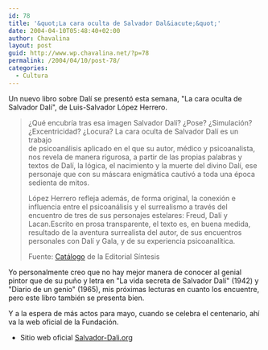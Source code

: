 ```yaml
---
id: 78
title: '&quot;La cara oculta de Salvador Dal&iacute;&quot;'
date: 2004-04-10T05:48:40+02:00
author: Chavalina
layout: post
guid: http://www.wp.chavalina.net/?p=78
permalink: /2004/04/10/post-78/
categories:
  - Cultura
---
```

Un nuevo libro sobre Dal&iacute; se presentó esta semana, "La cara oculta de Salvador Dal&iacute;", de Luis-Salvador López Herrero.

> &iquest;Qué encubr&iacute;a tras esa imagen Salvador Dal&iacute;? &iquest;Pose? &iquest;Simulación? &iquest;Excentricidad? &iquest;Locura? La cara oculta de Salvador Dal&iacute; es un trabajo  
> de psicoanálisis aplicado en el que su autor, médico y psicoanalista, nos revela de manera rigurosa, a partir de las propias palabras y textos de Dal&iacute;, la lógica, el nacimiento y la muerte del divino Dal&iacute;, ese personaje que con su máscara enigmática cautivó a toda una época sedienta de mitos. 
> 
> López Herrero refleja además, de forma original, la conexión e influencia entre el psicoanálisis y el surrealismo a través del encuentro de tres de sus personajes estelares: Freud, Dal&iacute; y Lacan.Escrito en prosa transparente, el texto es, en buena medida, resultado de la aventura surrealista del autor, de sus encuentros personales con Dal&iacute; y Gala, y de su experiencia psicoanal&iacute;tica. 
> 
> <p class="cita">
>   Fuente: <a href="http://www.sintesis.com/secciones/catalogo/detaildo.asp?Cod=9756-187-2" target="_blank">Catálogo</a> de la Editorial S&iacute;ntesis
> </p>

Yo personalmente creo que no hay mejor manera de conocer al genial pintor que de su pu&ntilde;o y letra en "La vida secreta de Salvador Dal&iacute;" (1942) y "Diario de un genio" (1965), mis próximas lecturas en cuanto los encuentre, pero este libro también se presenta bien.

Y a la espera de más actos para mayo, cuando se celebra el centenario, ah&iacute; va la web oficial de la Fundación.

  * Sitio web oficial <a href="http://www.salvador-dali.org" target="_blank">Salvador-Dali.org</a>